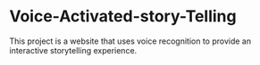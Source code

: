 # Voice-Activated-story-Telling
This project is a website that uses voice recognition to provide an interactive storytelling experience.
